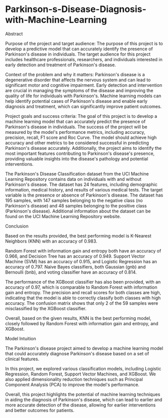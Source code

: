 # Parkinson-s-Disease-Diagnosis-with-Machine-Learning
Abstract

Purpose of the project and target audience: The purpose of this project is to develop a predictive model that can accurately identify the presence of Parkinson's disease in individuals. The target audience for this project includes healthcare professionals, researchers, and individuals interested in early detection and treatment of Parkinson's disease.

Context of the problem and why it matters: Parkinson's disease is a degenerative disorder that affects the nervous system and can lead to significant motor and cognitive impairment. Early detection and intervention are crucial in managing the symptoms of the disease and improving the quality of life for individuals with Parkinson's. Machine learning models can help identify potential cases of Parkinson's disease and enable early diagnosis and treatment, which can significantly improve patient outcomes.

Project goals and success criteria: The goal of this project is to develop a machine learning model that can accurately predict the presence of Parkinson's disease in individuals. The success of the project will be measured by the model's performance metrics, including accuracy, precision, recall, F1 score and Roc Curve. The model should achieve high accuracy and other metrics to be considered successful in predicting Parkinson's disease accurately. Additionally, the project aims to identify the most important features contributing to Parkinson's disease's presence, providing valuable insights into the disease's pathology and potential interventions.

The Parkinson's Disease Classification dataset from the UCI Machine Learning Repository contains data on individuals with and without Parkinson's disease. The dataset has 24 features, including demographic information, medical history, and results of various medical tests. The target variable is the presence or absence of Parkinson's disease. The dataset has 195 samples, with 147 samples belonging to the negative class (no Parkinson's disease) and 48 samples belonging to the positive class (Parkinson's disease). Additional information about the dataset can be found on the UCI Machine Learning Repository website.


Conclusion

Based on the results provided, the best performing model is K-Nearest Neighbors (KNN) with an accuracy of 0.983.

Random Forest with information gain and entropy both have an accuracy of 0.966, and Decision Tree has an accuracy of 0.949. Support Vector Machine (SVM) has an accuracy of 0.915, and Logistic Regression has an accuracy of 0.797. Naive Bayes classifiers, both Gaussian (gnb) and Bernoulli (bnb), and voting classifier have an accuracy of 0.814.

The performance of the XGBoost classifier has also been provided, with an accuracy of 0.97, which is comparable to Random Forest with information gain and entropy. The precision and recall scores for both classes are high, indicating that the model is able to correctly classify both classes with high accuracy. The confusion matrix shows that only 2 of the 59 samples were misclassified by the XGBoost classifier.

Overall, based on the given results, KNN is the best performing model, closely followed by Random Forest with information gain and entropy, and XGBoost.



Model Intuition

The Parkinson's disease project aimed to develop a machine learning model that could accurately diagnose Parkinson's disease based on a set of clinical features.

In this project, we explored various classification models, including Logistic Regression, Random Forest, Support Vector Machines, and XGBoost. We also applied dimensionality reduction techniques such as Principal Component Analysis (PCA) to improve the model's performance.


Overall, this project highlights the potential of machine learning techniques in aiding the diagnosis of Parkinson's disease, which can lead to earlier and more accurate detection of the disease, allowing for earlier interventions and better outcomes for patients.
